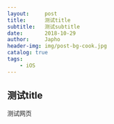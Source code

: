 ```yaml
---
layout:     post
title:      测试title
subtitle:   测试subtitle
date:       2018-10-29
author:     Japho
header-img: img/post-bg-cook.jpg
catalog: true
tags:
    - iOS
---
```


## 测试title

测试网页